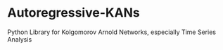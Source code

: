 # Autoregressive-KANs
Python Library for Kolgomorov Arnold Networks, especially Time Series Analysis
